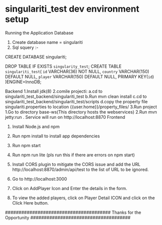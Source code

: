 # singulariti_test dev environment setup

Running the Application
 Database
1. Create database name = singulariti
2. Sql squery :-

CREATE DATABASE singulariti;

DROP TABLE IF EXISTS `singularity_test`;
CREATE TABLE `singulariti_test`(
  `id` VARCHAR(36) NOT NULL,
  `country` VARCHAR(150) DEFAULT NULL,
  `player` VARCHAR(150) DEFAULT NULL,
   PRIMARY KEY(`id`)
)ENGINE=InnoDB;

Backend
   1.Install jdk(8)
   2.comile projecti: 
        a.cd to singulariti_test_backend/singulariti_test
        b.Run mvn clean install
        c.cd to singulariti_test_backend/singulariti_test/scripts
        d.copy the property file singulariti.properties to location {{user.home}}/property_files/
   3.Run project 
           1.Go to directory base-ws(This directory hosts the webservices)
           2.Run mvn jetty:run . Service will run on http://localhost:8870
 Frontend
1. Install Node.js and npm
2. Run npm install to install app dependencies
3. Run npm start
4. Run npm run lite (pls run this if there are errors on npm start)
5. Install CORS plugin to mitigate the CORS issue and add the URL
http://localhost:8870/admin/api/test to the list of URL to be ignored.

6. Go to http://localhost:3000
7. Click on AddPlayer Icon and Enter the details in the form.
8. To view the added players, click on Player Detail ICON and click on the Click Here button.


####################################### Thanks for the Opportunity #####################################